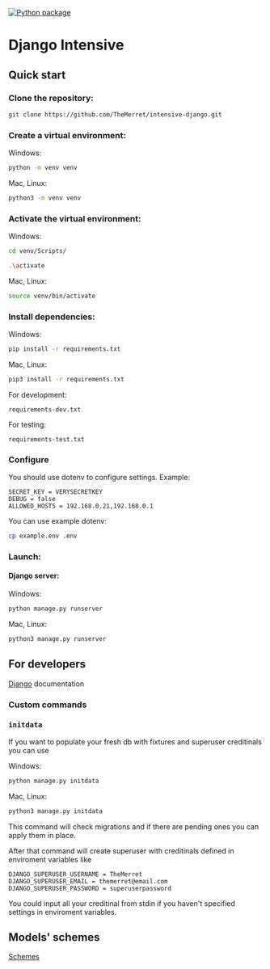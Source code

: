 [![Python package](https://github.com/TheMerret/intensive-django/actions/workflows/python-package.yml/badge.svg)](https://github.com/TheMerret/intensive-django/actions/workflows/python-package.yml)

# Django Intensive

## Quick start

### Clone the repository:
```bash
git clone https://github.com/TheMerret/intensive-django.git
```

### Create a virtual environment:

Windows:
```bash
python -m venv venv
```
Mac, Linux:
```bash
python3 -m venv venv
```

### Activate the virtual environment:

Windows:
```bash
cd venv/Scripts/
```
```bash
.\activate
```
Mac, Linux:
```bash
source venv/bin/activate
```

### Install dependencies:

Windows:
```bash
pip install -r requirements.txt
```
Mac, Linux:
```bash
pip3 install -r requirements.txt
```

For development:

```
requirements-dev.txt
```

For testing:

```
requirements-test.txt
```

### Configure

You should use dotenv to configure settings. Example:

```
SECRET_KEY = VERYSECRETKEY
DEBUG = false
ALLOWED_HOSTS = 192.168.0.21,192.168.0.1
```

You can use example dotenv:

```bash
cp example.env .env
```

### Launch:

#### Django server:

Windows:
```bash
python manage.py runserver
```
Mac, Linux:
```bash
python3 manage.py runserver
```
## For developers

[Django](https://docs.djangoproject.com/en/3.2/) documentation

### Custom commands

### `initdata`

If you want to populate your fresh db with fixtures and superuser creditinals you can use

Windows:
```bash
python manage.py initdata
```
Mac, Linux:
```bash
python3 manage.py initdata
```

This command will check migrations and if there are pending ones you can apply them in place.

After that command will create superuser with creditinals defined in enviroment variables like

```
DJANGO_SUPERUSER_USERNAME = TheMerret
DJANGO_SUPERUSER_EMAIL = themerret@email.com
DJANGO_SUPERUSER_PASSWORD = superuserpassword
```

You could input all your creditinal from stdin if you haven't specified settings in enviroment variables. 

## Models' schemes

[Schemes](https://gist.github.com/TheMerret/9cb1a73c9639e0f737f273a390c88f88)
